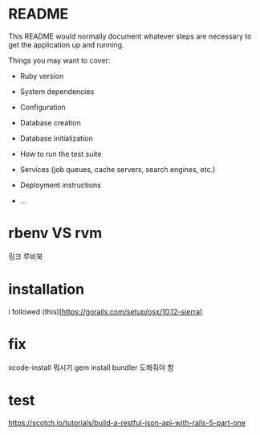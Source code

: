 # README

This README would normally document whatever steps are necessary to get the
application up and running.

Things you may want to cover:

* Ruby version

* System dependencies

* Configuration

* Database creation

* Database initialization

* How to run the test suite

* Services (job queues, cache servers, search engines, etc.)

* Deployment instructions

* ...


# rbenv VS rvm

링크 루비북

# installation
i followed (this)[https://gorails.com/setup/osx/10.12-sierra]

# fix
xcode-install 뭐시기
gem install bundler 도해줘야 함


# test
https://scotch.io/tutorials/build-a-restful-json-api-with-rails-5-part-one

